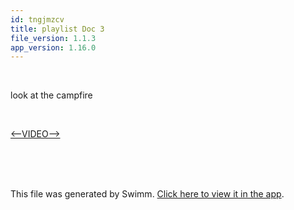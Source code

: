 ```yaml
---
id: tngjmzcv
title: playlist Doc 3
file_version: 1.1.3
app_version: 1.16.0
---
```


<br/>

look at the campfire

<br/>

[<--VIDEO-->](https://www.youtube.com/watch?v=qsOUv9EzKsg)

<br/>

<br/>

<br/>

This file was generated by Swimm. [Click here to view it in the app](https://swimm-web-app.web.app/repos/Z2l0aHViJTNBJTNBZWNvbW0lM0ElM0Ftb3NoaWtzd2ltbQ==/docs/tngjmzcv).
